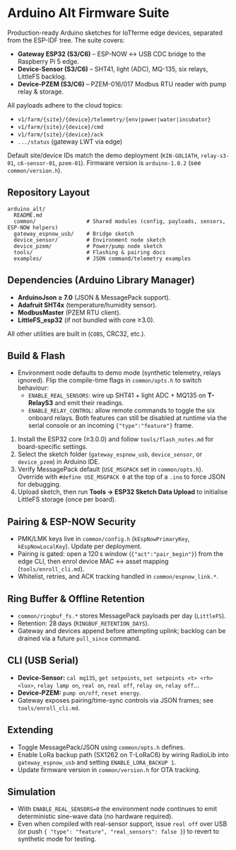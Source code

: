 # Arduino Alt Firmware Suite

Production-ready Arduino sketches for IoTferme edge devices, separated from the ESP-IDF tree. The suite covers:
- **Gateway ESP32 (S3/C6)** – ESP-NOW ↔ USB CDC bridge to the Raspberry Pi 5 edge.
- **Device-Sensor (S3/C6)** – SHT41, light (ADC), MQ-135, six relays, LittleFS backlog.
- **Device-PZEM (S3/C6)** – PZEM-016/017 Modbus RTU reader with pump relay & storage.

All payloads adhere to the cloud topics:
- `v1/farm/{site}/{device}/telemetry/{env|power|water|incubator}`
- `v1/farm/{site}/{device}/cmd`
- `v1/farm/{site}/{device}/ack`
- `.../status` (gateway LWT via edge)

Default site/device IDs match the demo deployment (`KIN-GOLIATH`, `relay-s3-01`, `c6-sensor-01`, `pzem-01`). Firmware version is `arduino-1.0.2` (see `common/version.h`).

## Repository Layout
```
arduino_alt/
  README.md
  common/                # Shared modules (config, payloads, sensors, ESP-NOW helpers)
  gateway_espnow_usb/    # Bridge sketch
  device_sensor/         # Environment node sketch
  device_pzem/           # Power/pump node sketch
  tools/                 # Flashing & pairing docs
  examples/              # JSON command/telemetry examples
```

## Dependencies (Arduino Library Manager)
- **ArduinoJson ≥ 7.0** (JSON & MessagePack support).
- **Adafruit SHT4x** (temperature/humidity sensor).
- **ModbusMaster** (PZEM RTU client).
- **LittleFS_esp32** (if not bundled with core ≥3.0).

All other utilities are built in (`COBS`, CRC32, etc.).

## Build & Flash
- Environment node defaults to demo mode (synthetic telemetry, relays ignored). Flip the compile-time flags in `common/opts.h` to switch behaviour:
  - `ENABLE_REAL_SENSORS`: wire up SHT41 + light ADC + MQ135 on **T-RelayS3** and emit their readings.
  - `ENABLE_RELAY_CONTROL`: allow remote commands to toggle the six onboard relays.
  Both features can still be disabled at runtime via the serial console or an incoming `{"type":"feature"}` frame.

1. Install the ESP32 core (≥3.0.0) and follow `tools/flash_notes.md` for board-specific settings.
2. Select the sketch folder (`gateway_espnow_usb`, `device_sensor`, or `device_pzem`) in Arduino IDE.
3. Verify MessagePack default (`USE_MSGPACK` set in `common/opts.h`). Override with `#define USE_MSGPACK 0` at the top of a `.ino` to force JSON for debugging.
4. Upload sketch, then run **Tools → ESP32 Sketch Data Upload** to initialise LittleFS storage (once per board).

## Pairing & ESP-NOW Security
- PMK/LMK keys live in `common/config.h` (`kEspNowPrimaryKey`, `kEspNowLocalKey`). Update per deployment.
- Pairing is gated: open a 120 s window (`{"act":"pair_begin"}`) from the edge CLI, then enrol device MAC ↔ asset mapping (`tools/enroll_cli.md`).
- Whitelist, retries, and ACK tracking handled in `common/espnow_link.*`.

## Ring Buffer & Offline Retention
- `common/ringbuf_fs.*` stores MessagePack payloads per day (`LittleFS`).
- Retention: 28 days (`RINGBUF_RETENTION_DAYS`).
- Gateway and devices append before attempting uplink; backlog can be drained via a future `pull_since` command.

## CLI (USB Serial)
- **Device-Sensor:** `cal mq135`, `get setpoints`, `set setpoints <t> <rh> <lux>`, `relay lamp on`, `real on`, `real off`, `relay on`, `relay off`…
- **Device-PZEM:** `pump on/off`, `reset energy`.
- Gateway exposes pairing/time-sync controls via JSON frames; see `tools/enroll_cli.md`.

## Extending
- Toggle MessagePack/JSON using `common/opts.h` defines.
- Enable LoRa backup path (SX1262 on T-LoRaC6) by wiring RadioLib into `gateway_espnow_usb` and setting `ENABLE_LORA_BACKUP 1`.
- Update firmware version in `common/version.h` for OTA tracking.


## Simulation
- With `ENABLE_REAL_SENSORS=0` the environment node continues to emit deterministic sine-wave data (no hardware required).
- Even when compiled with real-sensor support, issue `real off` over USB (or push `{ "type": "feature", "real_sensors": false }`) to revert to synthetic mode for testing.
